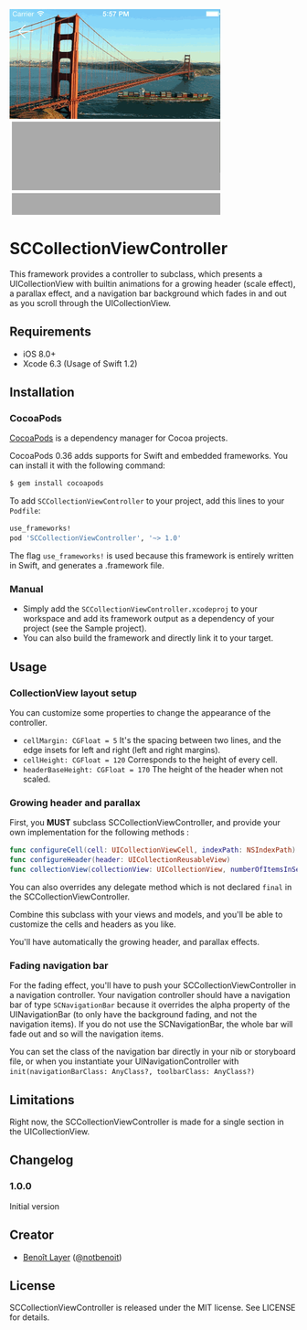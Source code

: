 ![SCCollectionViewController](https://raw.githubusercontent.com/notbenoit/notbenoit.github.io/master/images/sccollectionviewcontroller/sccollectionviewcontroller.gif)

# SCCollectionViewController
This framework provides a controller to subclass, which presents a UICollectionView with builtin  animations for a growing header (scale effect), a parallax effect, and a navigation bar background which fades in and out as you scroll through the UICollectionView.

## Requirements

- iOS 8.0+
- Xcode 6.3 (Usage of Swift 1.2)

## Installation

### CocoaPods
[CocoaPods](http://cocoapods.org) is a dependency manager for Cocoa projects.

CocoaPods 0.36 adds supports for Swift and embedded frameworks. You can install it with the following command:

```bash
$ gem install cocoapods
```

To add `SCCollectionViewController` to your project, add this lines to your  `Podfile`:

```ruby
use_frameworks!
pod 'SCCollectionViewController', '~> 1.0'
```
The flag `use_frameworks!` is used because this framework is entirely written in Swift, and generates a .framework file.

### Manual
- Simply add the `SCCollectionViewController.xcodeproj` to your workspace and add its framework output as a dependency of your project (see the Sample project).
- You can also build the framework and directly link it to your target.

## Usage
### CollectionView layout setup
You can customize some properties to change the appearance of the controller.

* `cellMargin: CGFloat = 5` It's the spacing between two lines, and the edge insets for left and right (left and right margins).
* `cellHeight: CGFloat = 120` Corresponds to the height of every cell.
* `headerBaseHeight: CGFloat = 170` The height of the header when not scaled.


### Growing header and parallax
First, you **MUST** subclass SCCollectionViewController, and provide your own implementation for the following methods :

```swift
func configureCell(cell: UICollectionViewCell, indexPath: NSIndexPath)
func configureHeader(header: UICollectionReusableView)
func collectionView(collectionView: UICollectionView, numberOfItemsInSection section: Int) -> Int
```

You can also overrides any delegate method which is not declared `final` in the SCCollectionViewController.

Combine this subclass with your views and models, and you'll be able to customize the cells and headers as you like.

 You'll have automatically the growing header, and parallax effects.

### Fading navigation bar
For the fading effect, you'll have to push your SCCollectionViewController in a navigation controller.
Your navigation controller should have a navigation bar of type `SCNavigationBar` because it overrides the alpha property of the UINavigationBar (to only have the background fading, and not the navigation items). If you do not use the SCNavigationBar, the whole bar will fade out and so will the navigation items.

You can set the class of the navigation bar directly in your nib or storyboard file, or when you instantiate your UINavigationController with `init(navigationBarClass: AnyClass?, toolbarClass: AnyClass?)`

## Limitations
Right now, the SCCollectionViewController is made for a single section in the UICollectionView.

## Changelog

### 1.0.0
Initial version

## Creator

- [Benoît Layer](http://github.com/notbenoit) ([@notbenoit](https://twitter.com/notbenoit))

## License

SCCollectionViewController is released under the MIT license. See LICENSE for details.
